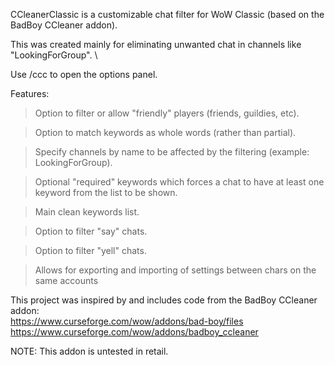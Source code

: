 CCleanerClassic is a customizable chat filter for WoW Classic (based on the BadBoy CCleaner addon).

This was created mainly for eliminating unwanted chat in channels like "LookingForGroup". \

Use /ccc to open the options panel.

Features:
> Option to filter or allow "friendly" players (friends, guildies, etc).

> Option to match keywords as whole words (rather than partial).

> Specify channels by name to be affected by the filtering (example: LookingForGroup).

> Optional "required" keywords which forces a chat to have at least one keyword from the list to be shown.

> Main clean keywords list.

> Option to filter "say" chats.

> Option to filter "yell" chats.

> Allows for exporting and importing of settings between chars on the same accounts

This project was inspired by and includes code from the BadBoy CCleaner addon: \
https://www.curseforge.com/wow/addons/bad-boy/files \
https://www.curseforge.com/wow/addons/badboy_ccleaner

NOTE: This addon is untested in retail.
